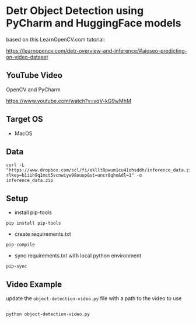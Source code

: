 # Detr Object Detection using PyCharm and HuggingFace models

based on this LearnOpenCV.com tutorial:

https://learnopencv.com/detr-overview-and-inference/#aioseo-predicting-on-video-dataset

## YouTube Video

OpenCV and PyCharm

https://www.youtube.com/watch?v=yqV-kG9wMhM

## Target OS

* MacOS

## Data

```shell
curl -L "https://www.dropbox.com/scl/fi/ekllt8pwum1cu41ohsddh/inference_data.zip?rlkey=b1iih9q1mct5vcnwiyw98ouup&st=uncr8qho&dl=1" -o 
inference_data.zip

```

## Setup

* install pip-tools

```shell
pip install pip-tools
```

* create requirements.txt

```shell
pip-compile
```

* sync requirements.txt with local python environment
```shell
pip-sync
```

## Video Example

update the `object-detection-video.py` file with a path to the video to use

```shell

python object-detection-video.py
```

